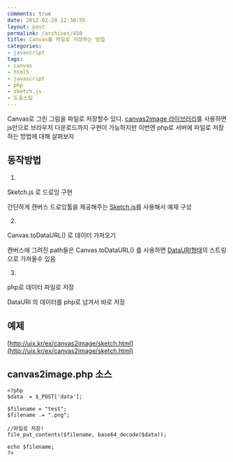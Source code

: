 ```yaml
---
comments: true
date: 2012-02-20 12:38:55
layout: post
permalink: /archives/450
title: Canvas를 파일로 저장하는 방법
categories:
- javascript
tags:
- canvas
- html5
- javascript
- php
- sketch.js
- 도움스킬
---
```


Canvas로 그린 그림을 파일로 저장할수 있다. [canvas2image 라이브러리](http://www.nihilogic.dk/labs/canvas2image/)를 사용하면 js만으로 브라우저 다운로드까지 구현이 가능하지만 이번엔 php로 서버에 파일로 저장하는 방법에 대해 살펴보자





## 동작방법







  1. 
Sketch.js 로 드로잉 구현

    


간단하게 캔버스 드로잉툴을 제공해주는 [Sketch.js](http://intridea.github.com/sketch.js/)를 사용해서 예제 구성







  2. 
Canvas.toDataURL() 로 데이터 가져오기

    


캔버스에 그려진 path들은 Canvas.toDataURL() 를 사용하면 [DataURI형태](http://en.wikipedia.org/wiki/Data_URI_scheme)의 스트링으로 가져올수 있음







  3. 
php로 데이터 파일로 저장

    


DataURI 의 데이터를 php로 넘겨서 바로 저장










## 예제





[http://uix.kr/ex/canvas2image/sketch.html](http://uix.kr/ex/canvas2image/sketch.html)





## canvas2image.php 소스




    
    <?php 
    $data  = $_POST['data'];
    
    $filename = "test"; 
    $filename .= ".png";
    
    //파일로 저장!
    file_put_contents($filename, base64_decode($data)); 
    
    echo $filename;
    ?>
    



